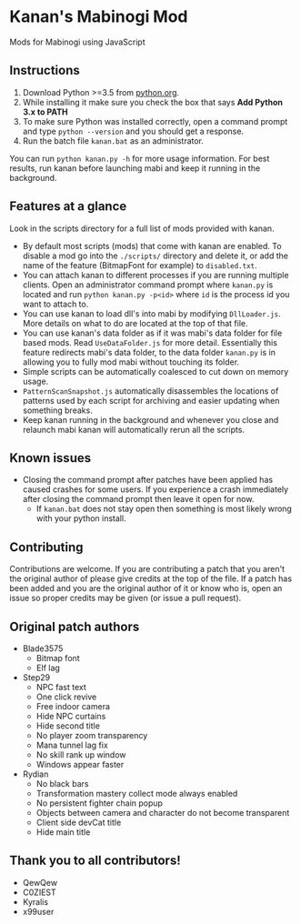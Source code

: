 # Kanan's Mabinogi Mod
Mods for Mabinogi using JavaScript

## Instructions
1. Download Python >=3.5 from [python.org](https://www.python.org/downloads/).
2. While installing it make sure you check the box that says **Add Python 3.x to
PATH**
3. To make sure Python was installed correctly, open a command prompt and type
`python --version` and you should get a response.
4. Run the batch file `kanan.bat` as an administrator.

You can run `python kanan.py -h` for more usage information. For best results,
run kanan before launching mabi and keep it running in the background.

## Features at a glance
Look in the scripts directory for a full list of mods provided with kanan.
* By default most scripts (mods) that come with kanan are enabled. To disable a
mod go into the `./scripts/` directory and delete it, or add the name of the
feature (BitmapFont for example) to `disabled.txt`.
* You can attach kanan to different processes if you are running multiple
clients. Open an administrator command prompt where `kanan.py` is located and
run `python kanan.py -p<id>` where `id` is the process id you want to attach to.
* You can use kanan to load dll's into mabi by modifying `DllLoader.js`. More
details on what to do are located at the top of that file.
* You can use kanan's data folder as if it was mabi's data folder for file based
mods. Read `UseDataFolder.js` for more detail. Essentially this feature
redirects mabi's data folder, to the data folder `kanan.py` is in allowing you
to fully mod mabi without touching its folder.
* Simple scripts can be automatically coalesced to cut down on memory usage.
* `PatternScanSnapshot.js` automatically disassembles the locations of patterns
used by each script for archiving and easier updating when something breaks.
* Keep kanan running in the background and whenever you close and relaunch mabi
kanan will automatically rerun all the scripts.

## Known issues
* Closing the command prompt after patches have been applied has caused crashes
for some users. If you experience a crash immediately after closing the command
prompt then leave it open for now.
    * If `kanan.bat` does not stay open then something is most likely wrong with
your python install.

## Contributing
Contributions are welcome. If you are contributing a patch that you aren't the
original author of please give credits at the top of the file. If a patch has
been added and you are the original author of it or know who is, open an issue
so proper credits may be given (or issue a pull request).

## Original patch authors
* Blade3575
    * Bitmap font
    * Elf lag
* Step29
    * NPC fast text
    * One click revive
    * Free indoor camera
    * Hide NPC curtains
    * Hide second title
    * No player zoom transparency
    * Mana tunnel lag fix
    * No skill rank up window
    * Windows appear faster
* Rydian
    * No black bars
    * Transformation mastery collect mode always enabled
    * No persistent fighter chain popup
    * Objects between camera and character do not become transparent
    * Client side devCat title
    * Hide main title

## Thank you to all contributors!
* QewQew
* C0ZIEST
* Kyralis
* x99user
